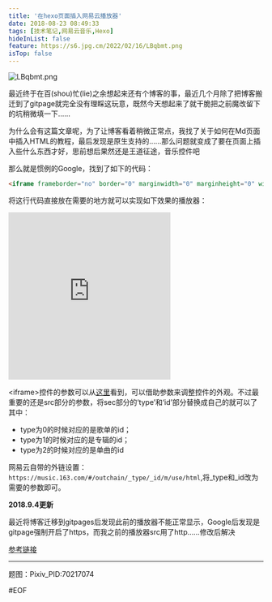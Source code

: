```yaml
---
title: '在hexo页面插入网易云播放器'
date: 2018-08-23 08:49:33
tags: [技术笔记,网易云音乐,Hexo]
hideInList: false
feature: https://s6.jpg.cm/2022/02/16/LBqbmt.png
isTop: false
---
```


![LBqbmt.png](https://s6.jpg.cm/2022/02/16/LBqbmt.png)

<!-- more -->

最近终于在百(shou)忙(lie)之余想起来还有个博客的事，最近几个月除了把博客搬迁到了gitpage就完全没有理睬这玩意，既然今天想起来了就干脆把之前魔改留下的坑稍微填一下……

为什么会有这篇文章呢，为了让博客看着稍微正常点，我找了关于如何在Md页面中插入HTML的教程，最后发现是原生支持的……那么问题就变成了要在页面上插入些什么东西才好，思前想后果然还是王道征途，音乐控件吧

那么就是惯例的Google，找到了如下的代码：

```html
<iframe frameborder="no" border="0" marginwidth="0" marginheight="0" width="320" height="330" src="https://music.163.com/outchain/player?type=0&amp;id=24972133&amp;auto=0&amp;height=430"></iframe>
```
将这行代码直接放在需要的地方就可以实现如下效果的播放器：

<!-- more -->

<iframe frameborder="no" border="0" marginwidth="0" marginheight="0" width="320" height="330" src="https://music.163.com/outchain/player?type=0&amp;id=24972133&amp;auto=0&amp;height=430"></iframe>





\<iframe>控件的参数可以从[这里](http://www.w3school.com.cn/tags/tag_iframe.asp)看到，可以借助参数来调整控件的外观。不过最重要的还是src部分的参数，将sec部分的‘type’和‘id’部分替换成自己的就可以了
其中：

* type为0的时候对应的是歌单的id；
* type为1的时候对应的是专辑的id；
* type为2的时候对应的是单曲的id

网易云自带的外链设置：`https://music.163.com/#/outchain/_type/_id/m/use/html`,将_type和_id改为需要的参数即可。

**2018.9.4更新**



最近将博客迁移到gitpages后发现此前的播放器不能正常显示，Google后发现是gitpage强制开启了https，而我之前的播放器src用了http……修改后解决

[参考链接](http://saili.science/2017/05/30/music/)

-------

题图：Pixiv_PID:70217074

\#EOF